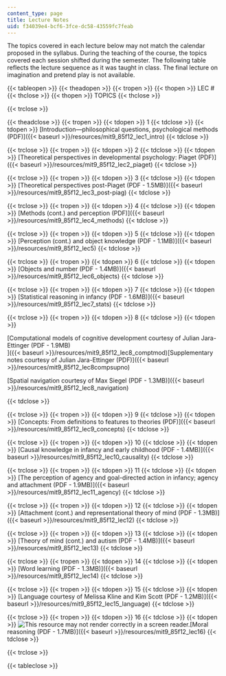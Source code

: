 ```yaml
---
content_type: page
title: Lecture Notes
uid: f34039e4-bcf6-3fce-dc58-43559fc7feab
---
```


The topics covered in each lecture below may not match the calendar proposed in the syllabus. During the teaching of the course, the topics covered each session shifted during the semester. The following table reflects the lecture sequence as it was taught in class. The final lecture on imagination and pretend play is not available.

{{< tableopen >}}
{{< theadopen >}}
{{< tropen >}}
{{< thopen >}}
LEC #
{{< thclose >}}
{{< thopen >}}
TOPICS
{{< thclose >}}

{{< trclose >}}

{{< theadclose >}}
{{< tropen >}}
{{< tdopen >}}
1
{{< tdclose >}}
{{< tdopen >}}
[Introduction—philosophical questions, psychological methods (PDF)]({{< baseurl >}}/resources/mit9_85f12_lec1_intro)
{{< tdclose >}}

{{< trclose >}}
{{< tropen >}}
{{< tdopen >}}
2
{{< tdclose >}}
{{< tdopen >}}
[Theoretical perspectives in developmental psychology: Piaget (PDF)]({{< baseurl >}}/resources/mit9_85f12_lec2_piaget)
{{< tdclose >}}

{{< trclose >}}
{{< tropen >}}
{{< tdopen >}}
3
{{< tdclose >}}
{{< tdopen >}}
[Theoretical perspectives post-Piaget (PDF - 1.5MB)]({{< baseurl >}}/resources/mit9_85f12_lec3_post-piag)
{{< tdclose >}}

{{< trclose >}}
{{< tropen >}}
{{< tdopen >}}
4
{{< tdclose >}}
{{< tdopen >}}
[Methods (cont.) and perception (PDF)]({{< baseurl >}}/resources/mit9_85f12_lec4_methods)
{{< tdclose >}}

{{< trclose >}}
{{< tropen >}}
{{< tdopen >}}
5
{{< tdclose >}}
{{< tdopen >}}
[Perception (cont.) and object knowledge (PDF - 1.1MB)]({{< baseurl >}}/resources/mit9_85f12_lec5)
{{< tdclose >}}

{{< trclose >}}
{{< tropen >}}
{{< tdopen >}}
6
{{< tdclose >}}
{{< tdopen >}}
[Objects and number (PDF - 1.4MB)]({{< baseurl >}}/resources/mit9_85f12_lec6_objects)
{{< tdclose >}}

{{< trclose >}}
{{< tropen >}}
{{< tdopen >}}
7
{{< tdclose >}}
{{< tdopen >}}
[Statistical reasoning in infancy (PDF - 1.6MB)]({{< baseurl >}}/resources/mit9_85f12_lec7_stats)
{{< tdclose >}}

{{< trclose >}}
{{< tropen >}}
{{< tdopen >}}
8
{{< tdclose >}}
{{< tdopen >}}


[Computational models of cognitive development courtesy of Julian Jara-Ettinger (PDF - 1.9MB)  
]({{< baseurl >}}/resources/mit9_85f12_lec8_comptmod)[Supplementary notes courtesy of Julian Jara-Ettinger (PDF)]({{< baseurl >}}/resources/mit9_85f12_lec8compsupno)

[Spatial navigation courtesy of Max Siegel (PDF - 1.3MB)]({{< baseurl >}}/resources/mit9_85f12_lec8_navigation)


{{< tdclose >}}

{{< trclose >}}
{{< tropen >}}
{{< tdopen >}}
9
{{< tdclose >}}
{{< tdopen >}}
[Concepts: From definitions to features to theories (PDF)]({{< baseurl >}}/resources/mit9_85f12_lec9_concepts)
{{< tdclose >}}

{{< trclose >}}
{{< tropen >}}
{{< tdopen >}}
10
{{< tdclose >}}
{{< tdopen >}}
[Causal knowledge in infancy and early childhood (PDF - 1.4MB)]({{< baseurl >}}/resources/mit9_85f12_lec10_causality)
{{< tdclose >}}

{{< trclose >}}
{{< tropen >}}
{{< tdopen >}}
11
{{< tdclose >}}
{{< tdopen >}}
[The perception of agency and goal-directed action in infancy; agency and attachment (PDF - 1.9MB)]({{< baseurl >}}/resources/mit9_85f12_lec11_agency)
{{< tdclose >}}

{{< trclose >}}
{{< tropen >}}
{{< tdopen >}}
12
{{< tdclose >}}
{{< tdopen >}}
[Attachment (cont.) and representational theory of mind (PDF - 1.3MB)]({{< baseurl >}}/resources/mit9_85f12_lec12)
{{< tdclose >}}

{{< trclose >}}
{{< tropen >}}
{{< tdopen >}}
13
{{< tdclose >}}
{{< tdopen >}}
[Theory of mind (cont.) and autism (PDF - 1.4MB)]({{< baseurl >}}/resources/mit9_85f12_lec13)
{{< tdclose >}}

{{< trclose >}}
{{< tropen >}}
{{< tdopen >}}
14
{{< tdclose >}}
{{< tdopen >}}
[Word learning (PDF - 1.3MB)]({{< baseurl >}}/resources/mit9_85f12_lec14)
{{< tdclose >}}

{{< trclose >}}
{{< tropen >}}
{{< tdopen >}}
15
{{< tdclose >}}
{{< tdopen >}}
[Language courtesy of Melissa Kline and Kim Scott (PDF - 1.2MB)]({{< baseurl >}}/resources/mit9_85f12_lec15_language)
{{< tdclose >}}

{{< trclose >}}
{{< tropen >}}
{{< tdopen >}}
16
{{< tdclose >}}
{{< tdopen >}}
![This resource may not render correctly in a screen reader.](/images/inacessible.gif)[Moral reasoning (PDF - 1.7MB)]({{< baseurl >}}/resources/mit9_85f12_lec16)
{{< tdclose >}}

{{< trclose >}}

{{< tableclose >}}